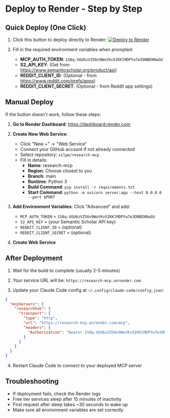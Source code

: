 # Deploy to Render - Step by Step

## Quick Deploy (One Click)

1. Click this button to deploy directly to Render:
   [![Deploy to Render](https://render.com/images/deploy-to-render-button.svg)](https://render.com/deploy?repo=https://github.com/silpe/research-mcp)

2. Fill in the required environment variables when prompted:
   - **MCP_AUTH_TOKEN**: `1S8q-XGU6zVZ56n9WotKv5IKKlMDPYw7e3ONBEN0wGU`
   - **S2_API_KEY**: (Get from https://www.semanticscholar.org/product/api)
   - **REDDIT_CLIENT_ID**: (Optional - from https://www.reddit.com/prefs/apps)
   - **REDDIT_CLIENT_SECRET**: (Optional - from Reddit app settings)

## Manual Deploy

If the button doesn't work, follow these steps:

1. **Go to Render Dashboard**: https://dashboard.render.com

2. **Create New Web Service**:
   - Click "New +" → "Web Service"
   - Connect your GitHub account if not already connected
   - Select repository: `silpe/research-mcp`
   - Fill in details:
     - **Name**: research-mcp
     - **Region**: Choose closest to you
     - **Branch**: main
     - **Runtime**: Python 3
     - **Build Command**: `pip install -r requirements.txt`
     - **Start Command**: `python -m uvicorn server:app --host 0.0.0.0 --port $PORT`

3. **Add Environment Variables**:
   Click "Advanced" and add:
   - `MCP_AUTH_TOKEN` = `1S8q-XGU6zVZ56n9WotKv5IKKlMDPYw7e3ONBEN0wGU`
   - `S2_API_KEY` = (your Semantic Scholar API key)
   - `REDDIT_CLIENT_ID` = (optional)
   - `REDDIT_CLIENT_SECRET` = (optional)

4. **Create Web Service**

## After Deployment

1. Wait for the build to complete (usually 2-5 minutes)

2. Your service URL will be: `https://research-mcp.onrender.com`

3. Update your Claude Code config at `~/.config/claude-code/config.json`:
```json
{
  "mcpServers": {
    "researchhub": {
      "transport": {
        "type": "http",
        "url": "https://research-mcp.onrender.com/mcp",
        "headers": {
          "Authorization": "Bearer 1S8q-XGU6zVZ56n9WotKv5IKKlMDPYw7e3ONBEN0wGU"
        }
      }
    }
  }
}
```

4. Restart Claude Code to connect to your deployed MCP server

## Troubleshooting

- If deployment fails, check the Render logs
- Free tier services sleep after 15 minutes of inactivity
- First request after sleep takes ~30 seconds to wake up
- Make sure all environment variables are set correctly